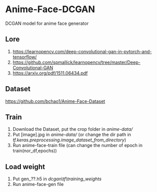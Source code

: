 # Anime-Face-DCGAN
DCGAN model for anime face generator

## Lore
1. https://learnopencv.com/deep-convolutional-gan-in-pytorch-and-tensorflow/
1. https://github.com/spmallick/learnopencv/tree/master/Deep-Convolutional-GAN
1. https://arxiv.org/pdf/1511.06434.pdf

## Dataset
https://github.com/bchao1/Anime-Face-Dataset

## Train
1. Download the Dataset, put the crop folder in *anime-data/*
1. Put [image].jpg in *anime-data/* (or change the dir path in *tf.keras.preprocessing.image_dataset_from_directory*)
1. Run anime-face-train file (can change the number of epoch in train(nor_df,epochs))

## Load weight
1. Put gen_??.h5 in *dcgan\tf\training_weights*
1. Run anime-face-gen file
